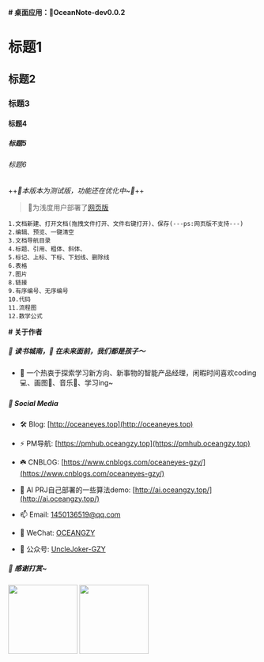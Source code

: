 **# 桌面应用：📙OceanNote-dev0.0.2**

# 标题1
## 标题2
### 标题3
#### 标题4
##### 标题5
###### 标题6

++*👋本版本为测试版，功能还在优化中~🤔*++

>👋为浅度用户部署了[网页版](https://note.oceangzy.top)

    1.文档新建、打开文档(拖拽文件打开、文件右键打开)、保存(---ps:网页版不支持---)
    2.编辑、预览、一键清空
    3.文档导航目录
    4.标题、引用、粗体、斜体、
    5.标记、上标、下标、下划线、删除线
    6.表格
    7.图片
    8.链接
    9.有序编号、无序编号
    10.代码
    11.流程图
    12.数学公式
     

**# 关于作者**

##### 👋 读书城南，🤔 在未来面前，我们都是孩子～

- 📙 一个热衷于探索学习新方向、新事物的智能产品经理，闲暇时间喜欢coding💻、画图🎨、音乐🎵、学习ing~
  
##### 👋 Social Media

- 🛠️ Blog: [http://oceaneyes.top](http://oceaneyes.top)

- ⚡ PM导航: [https://pmhub.oceangzy.top](https://pmhub.oceangzy.top)

- ☘️ CNBLOG: [https://www.cnblogs.com/oceaneyes-gzy/](https://www.cnblogs.com/oceaneyes-gzy/)

- 🌱 AI PRJ自己部署的一些算法demo: [http://ai.oceangzy.top/](http://ai.oceangzy.top/)

- 📫 Email: 1450136519@qq.com

- 💬 WeChat: [OCEANGZY](https://oceaneyes.top/img/wechatqrcode.jpg)

- 💬 公众号: [UncleJoker-GZY](https://oceaneyes.top/img/wechatgzh.jpeg)
  
##### 👋 感谢打赏~
  
  <img src="https://oceaneyes.top/img/alipay.jpg" title="支付宝打赏" alt="" width="140" >
  <img src="https://oceaneyes.top/img/wechatpay.jpg" title="微信打赏" alt="" width="140" >
